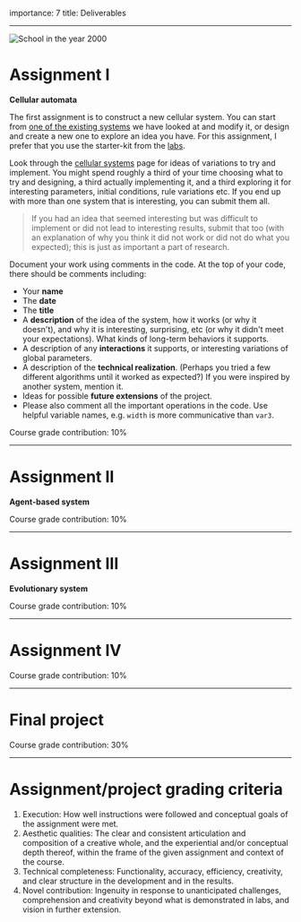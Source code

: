 importance: 7
title: Deliverables

---

![School in the year 2000](https://upload.wikimedia.org/wikipedia/commons/0/05/France_in_XXI_Century._School.jpg)

# Assignment I 

**Cellular automata**

The first assignment is to construct a new cellular system. You can start from [one of the existing systems](http://codepen.io/collection/nMgEgN/) we have looked at and modify it, or design and create a new one to explore an idea you have. For this assignment, I prefer that you use the starter-kit from the [labs](lab.html). 

Look through the [cellular systems](cellular.html) page for ideas of variations to try and implement. You might spend roughly a third of your time choosing what to try and designing, a third actually implementing it, and a third exploring it for interesting parameters, initial conditions, rule variations etc. If you end up with more than one system that is interesting, you can submit them all. 

> If you had an idea that seemed interesting but was difficult to implement or did not lead to interesting results, submit that too (with an explanation of why you think it did not work or did not do what you expected); this is just as important a part of research.

Document your work using comments in the code. At the top of your code, there should be comments including:

- Your **name**
- The **date**
- The **title**
- A **description** of the idea of the system, how it works (or why it doesn't), and why it is interesting, surprising, etc (or why it didn't meet your expectations). What kinds of long-term behaviors it supports. 
- A description of any **interactions** it supports, or interesting variations of global parameters.
- A description of the **technical realization**. (Perhaps you tried a few different algorithms until it worked as expected?) If you were inspired by another system, mention it.
- Ideas for possible **future extensions** of the project.
- Please also comment all the important operations in the code. Use helpful variable names, e.g. ```width``` is more communicative than ```var3```.

Course grade contribution: 10%

---

# Assignment II

**Agent-based system**

Course grade contribution: 10%

---

# Assignment III 

**Evolutionary system**

Course grade contribution: 10%

---

# Assignment IV

Course grade contribution: 10%

---

# Final project

Course grade contribution: 30%

---

# Assignment/project grading criteria

1. Execution: How well instructions were followed and conceptual goals of the assignment were met.
2. Aesthetic qualities: The clear and consistent articulation and composition of a creative whole, and the experiential and/or conceptual depth thereof, within the frame of the given assignment and context of the course.
3. Technical completeness: Functionality, accuracy, efficiency, creativity, and clear structure in the development and in the results.
4. Novel contribution: Ingenuity in response to unanticipated challenges, comprehension and creativity beyond what is demonstrated in labs, and vision in further extension. 
